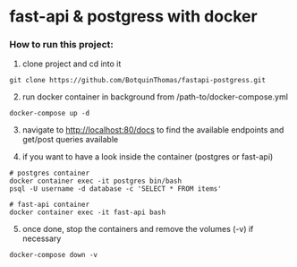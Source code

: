 # fast-api & postgress with docker

### How to run this project:

1) clone project and cd into it
```
git clone https://github.com/BotquinThomas/fastapi-postgress.git
```

2) run docker container in background from /path-to/docker-compose.yml
```
docker-compose up -d 
```

3) navigate to [http://localhost:80/docs](http://localhost:80/docs) to find the available endpoints and get/post queries available

4) if you want to have a look inside the container (postgres or fast-api)
```
# postgres container
docker container exec -it postgres bin/bash
psql -U username -d database -c 'SELECT * FROM items'
```
```
# fast-api container
docker container exec -it fast-api bash
```

5) once done, stop the containers and remove the volumes (-v) if necessary
```
docker-compose down -v
```
